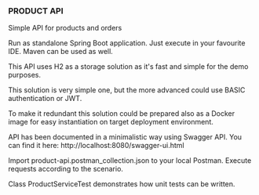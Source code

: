 ### PRODUCT API
Simple API for products and orders

Run as standalone Spring Boot application. Just execute in your favourite IDE. Maven can be used as well.

This API uses H2 as a storage solution as it's fast and simple for the demo purposes.

This solution is very simple one, but the more advanced could use BASIC authentication or JWT.

To make it redundant this solution could be prepared also as a Docker image for easy instantiation on target deployment environment.

API has been documented in a minimalistic way using Swagger API. You can find it here: http://localhost:8080/swagger-ui.html

Import product-api.postman_collection.json to your local Postman. Execute requests according to the scenario.

Class ProductServiceTest demonstrates how unit tests can be written.